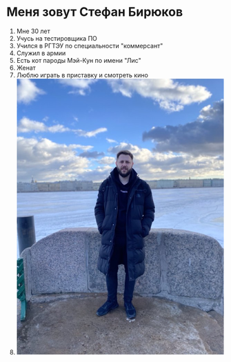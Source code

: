 # Меня зовут Стефан Бирюков
1. Мне 30 лет
2. Учусь на тестировщика ПО
3. Учился в РГТЭУ по специальности "коммерсант"
4. Служил в армии
5. Есть кот пароды Мэй-Кун по имени "Лис"
6. Женат
7. Люблю играть в приставку и смотреть кино
8. ![это я](photo.jpg)
